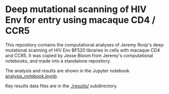 # Deep mutational scanning of HIV Env for entry using macaque CD4 / CCR5

This repository contains the computational analyses of Jeremy Roop's deep mutational scanning of HIV Env BF520 libraries in cells with macaque CD4 and CCR5.
It was copied by Jesse Bloom from Jeremy's computational notebooks, and made into a standalone repository.

The analysis and results are shown in the Jupyter notebook [analysis_notebook.ipynb](analysis_notebook.ipynb).

Key results data files are in the [./results/](results) subdirectory.
